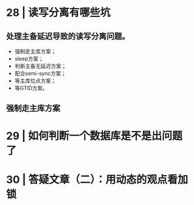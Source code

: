 # 28 | 读写分离有哪些坑
## 处理主备延迟导致的读写分离问题。
- 强制走主库方案；
- sleep方案；
- 判断主备无延迟方案；
- 配合semi-sync方案；
- 等主库位点方案；
- 等GTID方案。

## 强制走主库方案



# 29 | 如何判断一个数据库是不是出问题了

# 30 | 答疑文章（二）：用动态的观点看加锁